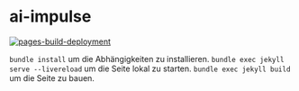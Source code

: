 # ai-impulse
[![pages-build-deployment](https://github.com/Promotos/ai-impulse/actions/workflows/pages/pages-build-deployment/badge.svg)](https://github.com/Promotos/ai-impulse/actions/workflows/pages/pages-build-deployment)

`bundle install` um die Abhängigkeiten zu installieren.
`bundle exec jekyll serve --livereload` um die Seite lokal zu starten.
`bundle exec jekyll build` um die Seite zu bauen.
